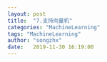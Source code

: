 ```yaml
---
layout: post
title:  "7.支持向量机"
categories: "MachineLearning"
tags: "MachineLearning"
author: "songzhx"
date:   2019-11-30 16:19:00
---
```



